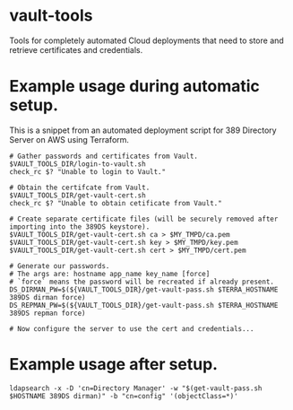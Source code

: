 # vault-tools

Tools for completely automated Cloud deployments that need to store and retrieve certificates and credentials.

# Example usage during automatic setup.

This is a snippet from an automated deployment script for 389 Directory Server on AWS using Terraform.

```
# Gather passwords and certificates from Vault.
$VAULT_TOOLS_DIR/login-to-vault.sh
check_rc $? "Unable to login to Vault."

# Obtain the certifcate from Vault.
$VAULT_TOOLS_DIR/get-vault-cert.sh
check_rc $? "Unable to obtain cetificate from Vault."

# Create separate certificate files (will be securely removed after importing into the 389DS keystore).
$VAULT_TOOLS_DIR/get-vault-cert.sh ca > $MY_TMPD/ca.pem
$VAULT_TOOLS_DIR/get-vault-cert.sh key > $MY_TMPD/key.pem
$VAULT_TOOLS_DIR/get-vault-cert.sh cert > $MY_TMPD/cert.pem

# Generate our passwords.
# The args are: hostname app_name key_name [force]
# `force` means the password will be recreated if already present.
DS_DIRMAN_PW=$(${VAULT_TOOLS_DIR}/get-vault-pass.sh $TERRA_HOSTNAME 389DS dirman force)
DS_REPMAN_PW=$(${VAULT_TOOLS_DIR}/get-vault-pass.sh $TERRA_HOSTNAME 389DS repman force)

# Now configure the server to use the cert and credentials...
```

# Example usage after setup.

```
ldapsearch -x -D 'cn=Directory Manager' -w "$(get-vault-pass.sh $HOSTNAME 389DS dirman)" -b "cn=config" '(objectClass=*)'
```
